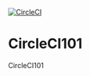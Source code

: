 [![CircleCI](https://circleci.com/gh/maheshesh/CircleCI101/tree/master.svg?style=svg)](https://circleci.com/gh/maheshesh/CircleCI101/tree/master)

# CircleCI101
CircleCI101
